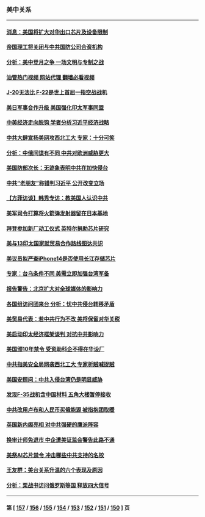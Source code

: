 ### 美中关系
---
#### [消息：美国将扩大对华出口芯片及设备限制](../../pages/nf1412576/n13822921.md?09121645) 
#### [帝国理工将关闭与中共国防公司合资机构](../../pages/nf1412576/n13822785.md?09121645) 
#### [分析：美中登月之争 一场文明与专制之战](../../pages/nf1412576/n13819724.md?09121645) 
#### [油管热门视频 网站代理 翻墙必看视频](http://209.222.30.114:81/youtube.html?09121645)
#### [J-20无法比 F-22是世上首屈一指空战战机](../../pages/nf1412576/n13819734.md?09121645) 
#### [美日军事合作升级 美国强化印太军事同盟](../../pages/nf1412576/n13822055.md?09121645) 
#### [中美经济走向脱钩 学者分析习近平经济战略](../../pages/nf1412576/n13821985.md?09121645) 
#### [中共大肆宣扬美网攻西北工大 专家：十分可笑](../../pages/nf1412576/n13821918.md?09121645) 
#### [分析：中俄间谍有不同 中共对欧洲威胁更大](../../pages/nf1412576/n13821320.md?09121645) 
#### [美国防部次长：无迹象表明中共在加快侵台](../../pages/nf1412576/n13821926.md?09121645) 
#### [中共“老朋友”称错判习近平 公开改变立场](../../pages/nf1412576/n13821789.md?09121645) 
#### [【方菲访谈】韩秀专访：教美国人认识中共](../../pages/nf1412576/n13821310.md?09121645) 
#### [美军司令打算将火箭弹发射器留在日本基地](../../pages/nf1412576/n13821015.md?09121645) 
#### [拜登参加新厂动工仪式 英特尔捐助芯片研究](../../pages/nf1412576/n13821014.md?09121645) 
#### [美与13印太国家就贸易合作路线图达共识](../../pages/nf1412576/n13821092.md?09121645) 
#### [美议员拟严查iPhone14是否使用长江存储芯片](../../pages/nf1412576/n13821071.md?09121645) 
#### [专家：台乌条件不同 美需立即加强台湾军备](../../pages/nf1412576/n13820912.md?09121645) 
#### [报告警告：北京扩大对全球媒体的影响力](../../pages/nf1412576/n13820838.md?09121645) 
#### [各国组访问团来台 分析：忧中共侵台转移矛盾](../../pages/nf1412576/n13819749.md?09121645) 
#### [美贸易代表：若中共行为不改 美将保留对华关税](../../pages/nf1412576/n13820256.md?09121645) 
#### [美启动印太经济框架谈判 对抗中共影响力](../../pages/nf1412576/n13819753.md?09121645) 
#### [美国颁10年禁令 受资助科企不得在华设厂](../../pages/nf1412576/n13819710.md?09121645) 
#### [中共指美安全局网袭西北工大 专家析贼喊捉贼](../../pages/nf1412576/n13819395.md?09121645) 
#### [美国安顾问：中共入侵台湾仍是明显威胁](../../pages/nf1412576/n13819553.md?09121645) 
#### [发现F-35战机含中国材料 五角大楼暂停接收](../../pages/nf1412576/n13819533.md?09121645) 
#### [中共改用卢布和人民币买俄能源 被指抱团取暖](../../pages/nf1412576/n13819425.md?09121645) 
#### [英国新内阁亮相 对中共强硬的鹰派阵容](../../pages/nf1412576/n13819202.md?09121645) 
#### [换审计师免退市 中企遭美证监会警告此路不通](../../pages/nf1412576/n13818792.md?09121645) 
#### [美祭AI芯片禁令 冲击哪些中共支持的名校](../../pages/nf1412576/n13818784.md?09121645) 
#### [王友群：美台关系升温的六个表现及原因](../../pages/nf1412576/n13818842.md?09121645) 
#### [分析：栗战书访问俄罗斯等国 释放四大信号](../../pages/nf1412576/n13818785.md?09121645) 

---
#### 第 [ [157](./157.md?09121645) / [156](./156.md?09121645) / [155](./155.md?09121645) / [154](./154.md?09121645) / [153](./153.md?09121645) / [152](./152.md?09121645) / [151](./151.md?09121645) / [150](./150.md?09121645) ] 页
